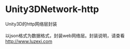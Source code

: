 Unity3DNetwork-http
===================

Unity3D的http网络层封装<br>
<br>
以json格式为数据格式，封装web网络层。封装说明，请查看 http://www.luzexi.com
